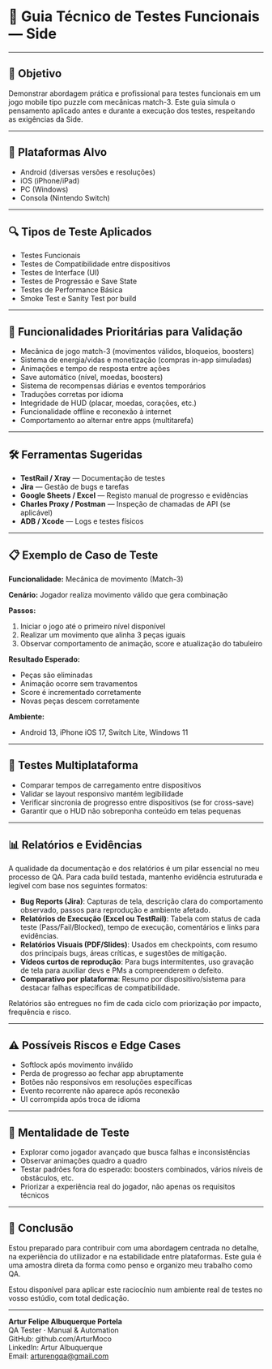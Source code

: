 # 🧪 Guia Técnico de Testes Funcionais — Side  
---

## 🎯 Objetivo

Demonstrar abordagem prática e profissional para testes funcionais em um jogo mobile tipo puzzle com mecânicas match-3. Este guia simula o pensamento aplicado antes e durante a execução dos testes, respeitando as exigências da Side.

---

## 📱 Plataformas Alvo
- Android (diversas versões e resoluções)
- iOS (iPhone/iPad)
- PC (Windows)
- Consola (Nintendo Switch)

---

## 🔍 Tipos de Teste Aplicados
- Testes Funcionais
- Testes de Compatibilidade entre dispositivos
- Testes de Interface (UI)
- Testes de Progressão e Save State
- Testes de Performance Básica
- Smoke Test e Sanity Test por build

---

## 🧩 Funcionalidades Prioritárias para Validação
- Mecânica de jogo match-3 (movimentos válidos, bloqueios, boosters)
- Sistema de energia/vidas e monetização (compras in-app simuladas)
- Animações e tempo de resposta entre ações
- Save automático (nível, moedas, boosters)
- Sistema de recompensas diárias e eventos temporários
- Traduções corretas por idioma
- Integridade de HUD (placar, moedas, corações, etc.)
- Funcionalidade offline e reconexão à internet
- Comportamento ao alternar entre apps (multitarefa)

---

## 🛠️ Ferramentas Sugeridas
- **TestRail / Xray** — Documentação de testes
- **Jira** — Gestão de bugs e tarefas
- **Google Sheets / Excel** — Registo manual de progresso e evidências
- **Charles Proxy / Postman** — Inspeção de chamadas de API (se aplicável)
- **ADB / Xcode** — Logs e testes físicos

---

## 📋 Exemplo de Caso de Teste

**Funcionalidade:** Mecânica de movimento (Match-3)

**Cenário:** Jogador realiza movimento válido que gera combinação

**Passos:**
1. Iniciar o jogo até o primeiro nível disponível
2. Realizar um movimento que alinha 3 peças iguais
3. Observar comportamento de animação, score e atualização do tabuleiro

**Resultado Esperado:**
- Peças são eliminadas
- Animação ocorre sem travamentos
- Score é incrementado corretamente
- Novas peças descem corretamente

**Ambiente:**
- Android 13, iPhone iOS 17, Switch Lite, Windows 11

---

## 🔁 Testes Multiplataforma
- Comparar tempos de carregamento entre dispositivos
- Validar se layout responsivo mantém legibilidade
- Verificar sincronia de progresso entre dispositivos (se for cross-save)
- Garantir que o HUD não sobreponha conteúdo em telas pequenas

---

## 📊 Relatórios e Evidências
A qualidade da documentação e dos relatórios é um pilar essencial no meu processo de QA. Para cada build testada, mantenho evidência estruturada e legível com base nos seguintes formatos:

- **Bug Reports (Jira)**: Capturas de tela, descrição clara do comportamento observado, passos para reprodução e ambiente afetado.
- **Relatórios de Execução (Excel ou TestRail)**: Tabela com status de cada teste (Pass/Fail/Blocked), tempo de execução, comentários e links para evidências.
- **Relatórios Visuais (PDF/Slides)**: Usados em checkpoints, com resumo dos principais bugs, áreas críticas, e sugestões de mitigação.
- **Vídeos curtos de reprodução**: Para bugs intermitentes, uso gravação de tela para auxiliar devs e PMs a compreenderem o defeito.
- **Comparativo por plataforma**: Resumo por dispositivo/sistema para destacar falhas específicas de compatibilidade.

Relatórios são entregues no fim de cada ciclo com priorização por impacto, frequência e risco.

---

## ⚠️ Possíveis Riscos e Edge Cases
- Softlock após movimento inválido
- Perda de progresso ao fechar app abruptamente
- Botões não responsivos em resoluções específicas
- Evento recorrente não aparece após reconexão
- UI corrompida após troca de idioma

---

## 🧠 Mentalidade de Teste
- Explorar como jogador avançado que busca falhas e inconsistências
- Observar animações quadro a quadro
- Testar padrões fora do esperado: boosters combinados, vários níveis de obstáculos, etc.
- Priorizar a experiência real do jogador, não apenas os requisitos técnicos

---

## 📎 Conclusão
Estou preparado para contribuir com uma abordagem centrada no detalhe, na experiência do utilizador e na estabilidade entre plataformas. Este guia é uma amostra direta da forma como penso e organizo meu trabalho como QA.

Estou disponível para aplicar este raciocínio num ambiente real de testes no vosso estúdio, com total dedicação.

---

**Artur Felipe Albuquerque Portela**  
QA Tester · Manual & Automation  
GitHub: github.com/ArturMoco  
LinkedIn: Artur Albuquerque  
Email: arturengqa@gmail.com

